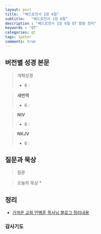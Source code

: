 ```yaml
---
layout: post
title:  "베드로전서 1장 6절"
subtitle:   "베드로전서 1장 6절"
description : "베드로전서 1장 6절 QT 말씀 정리"
keywords : "QT"
categories: qt
tags: 1peter
comments: true
---
```


## 버전별 성경 본문

> 개혁성경
>* 6 : 

> **새번역**
>* 6 : 

> **NIV**
>* 6 : 

> **NKJV**
>* 6 : 

## 질문과 묵상

> 질문

> 오늘의 묵상
>* 

## 정리
* [가까운 교회 안병훈 목사님 블로그 정리내용]()

### 감사기도